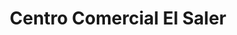 ---
title: "Centro Comercial El Saler"
url: /valencia/centro-comercial-el-saler/
shop: centro comercial
---